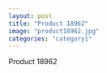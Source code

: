 ```yaml
---
layout: post
title: "Product 18962"
image: "product18962.jpg"
categories: "category1"
---
```

Product 18962
